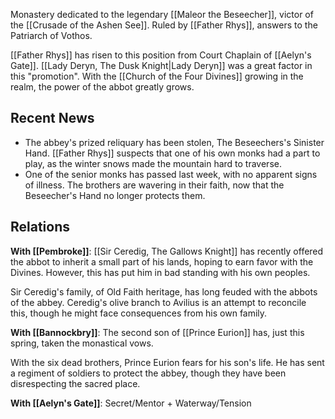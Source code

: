 Monastery dedicated to the legendary [[Maleor the Beseecher]], victor of the [[Crusade of the Ashen See]]. Ruled by [[Father Rhys]], answers to the Patriarch of Vothos.

[[Father Rhys]] has risen to this position from Court Chaplain of [[Aelyn's Gate]]. [[Lady Deryn, The Dusk Knight|Lady Deryn]] was a great factor in this "promotion". With the [[Church of the Four Divines]] growing in the realm, the power of the abbot greatly grows.

## Recent News
- The abbey's prized reliquary has been stolen, The Beseechers's Sinister Hand. [[Father Rhys]] suspects that one of his own monks had a part to play, as the winter snows made the mountain hard to traverse.
- One of the senior monks has passed last week, with no apparent signs of illness. The brothers are wavering in their faith, now that the Beseecher's Hand no longer protects them.
## Relations
**With [[Pembroke]]**: [[Sir Ceredig, The Gallows Knight]] has recently offered the abbot to inherit a small part of his lands, hoping to earn favor with the Divines. However, this has put him in bad standing with his own peoples.

Sir Ceredig's family, of Old Faith heritage, has long feuded with the abbots of the abbey. Ceredig's olive branch to Avilius is an attempt to reconcile this, though he might face consequences from his own family.

**With [[Bannockbry]]**: The second son of [[Prince Eurion]] has, just this spring, taken the monastical vows.

With the six dead brothers, Prince Eurion fears for his son's life. He has sent a regiment of soldiers to protect the abbey, though they have been disrespecting the sacred place.

**With [[Aelyn's Gate]]**: Secret/Mentor + Waterway/Tension